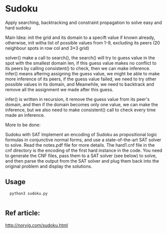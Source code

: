 
# Sudoku


Apply searching, backtracking and constraint propagation to solve easy and hard sudoku

Main Idea:
init the grid and its domain to a specift value if known already, 
otherwise, init witha  list of possible values from 1-9, excluding its peers (20 neighbour spots in row col and 3*3 grid)

solver() make a call to search(), the search() will try to guess value in the spot with the smallest domain len,
  if this guess value makes no conflict to its peers by calling consistent() to check, then we can make inference.
   infer() means aftering assigning the guess value, we might be able to make more inference of its peers,
  if the guess value failed, we need to try other possible values in its domain, and Meanwhile, we need to backtrack and remove all the assignment we made after this guess.

infer() is written in recursion, it remove the guess value from its peer's domain, and then if the domain becomes only one value, we can make the inference, but we also need to make consistent() call to check every time made an inference.


More to be done:

Sudoku with SAT 
Implement an encoding of Sudoku as propositional logic formulas in conjunctive normal forms, and use a state-of-the-art SAT solver to solve. Read the notes.pdf file for more details. The hard1.cnf file in the cnf directory is the encoding of the first hard instance in the code. You need to generate the CNF files, pass them to a SAT solver (see below) to solve, and then parse the output from the SAT solver and plug them back into the original problem and display the solutions.


## Usage

```
  python3 sudoku.py
 
```


## Ref article:
http://norvig.com/sudoku.html
